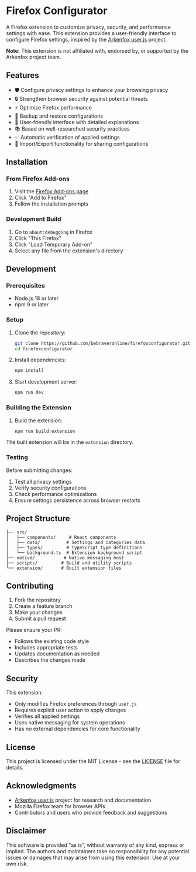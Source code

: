 # Firefox Configurator

A Firefox extension to customize privacy, security, and performance settings with ease. This extension provides a user-friendly interface to configure Firefox settings, inspired by the [Arkenfox user.js](https://github.com/arkenfox/user.js) project.

**Note:** This extension is not affiliated with, endorsed by, or supported by the Arkenfox project team.

## Features

- 🛡️ Configure privacy settings to enhance your browsing privacy
- 🔒 Strengthen browser security against potential threats
- ⚡ Optimize Firefox performance
- 💾 Backup and restore configurations
- 🎯 User-friendly interface with detailed explanations
- 📚 Based on well-researched security practices
- ✅ Automatic verification of applied settings
- 🔄 Import/Export functionality for sharing configurations

## Installation

### From Firefox Add-ons
1. Visit the [Firefox Add-ons page](https://addons.mozilla.org/firefox/addon/firefox-configurator/)
2. Click "Add to Firefox"
3. Follow the installation prompts

### Development Build
1. Go to `about:debugging` in Firefox
2. Click "This Firefox"
3. Click "Load Temporary Add-on"
4. Select any file from the extension's directory

## Development

### Prerequisites
- Node.js 18 or later
- npm 9 or later

### Setup
1. Clone the repository:
   ```bash
   git clone https://github.com/bebraveronline/firefoxconfigurator.git
   cd firefoxconfigurator
   ```

2. Install dependencies:
   ```bash
   npm install
   ```

3. Start development server:
   ```bash
   npm run dev
   ```

### Building the Extension
1. Build the extension:
   ```bash
   npm run build:extension
   ```

The built extension will be in the `extension` directory.

### Testing
Before submitting changes:
1. Test all privacy settings
2. Verify security configurations
3. Check performance optimizations
4. Ensure settings persistence across browser restarts

## Project Structure

```
├── src/
│   ├── components/     # React components
│   ├── data/          # Settings and categories data
│   ├── types/         # TypeScript type definitions
│   └── background.ts  # Extension background script
├── native/           # Native messaging host
├── scripts/         # Build and utility scripts
└── extension/       # Built extension files
```

## Contributing

1. Fork the repository
2. Create a feature branch
3. Make your changes
4. Submit a pull request

Please ensure your PR:
- Follows the existing code style
- Includes appropriate tests
- Updates documentation as needed
- Describes the changes made

## Security

This extension:
- Only modifies Firefox preferences through `user.js`
- Requires explicit user action to apply changes
- Verifies all applied settings
- Uses native messaging for system operations
- Has no external dependencies for core functionality

## License

This project is licensed under the MIT License - see the [LICENSE](LICENSE) file for details.

## Acknowledgments

- [Arkenfox user.js](https://github.com/arkenfox/user.js) project for research and documentation
- Mozilla Firefox team for browser APIs
- Contributors and users who provide feedback and suggestions

## Disclaimer

This software is provided "as is", without warranty of any kind, express or implied. The authors and maintainers take no responsibility for any potential issues or damages that may arise from using this extension. Use at your own risk.